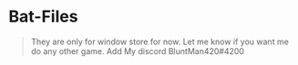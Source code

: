 # Bat-Files


> They are only for window store for now.
> Let me know if you want me do any other game.
> Add My discord BluntMan420#4200
